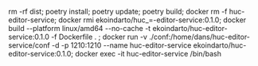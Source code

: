  rm -rf dist;  poetry install; poetry update; poetry build; docker rm -f huc-editor-service; docker rmi ekoindarto/huc_=-editor-service:0.1.0; docker build --platform
 linux/amd64 --no-cache -t ekoindarto/huc-editor-service:0.1.0 -f Dockerfile . ; docker run -v ./conf:/home/dans/huc-editor-service/conf -d -p 1210:1210 --name huc-editor-service ekoindarto/huc-editor-service:0.1.0; docker exec -it huc-editor-service /bin/bash
